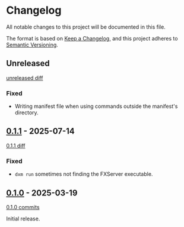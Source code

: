 # Changelog

All notable changes to this project will be documented in this file.

The format is based on [Keep a Changelog](https://keepachangelog.com/en/1.1.0/),
and this project adheres to [Semantic Versioning](https://semver.org/spec/v2.0.0.html).

## Unreleased

[unreleased diff]

### Fixed

- Writing manifest file when using commands outside the manifest's directory.

## [0.1.1] - 2025-07-14

[0.1.1 diff]

### Fixed

- `dxm run` sometimes not finding the FXServer executable.

## [0.1.0] - 2025-03-19

[0.1.0 commits]

Initial release.

[unreleased diff]: https://github.com/D4isDAVID/dxm/compare/v0.1.1...main
[0.1.1]: https://github.com/D4isDAVID/dxm/releases/tag/v0.1.1
[0.1.1 diff]: https://github.com/D4isDAVID/dxm/compare/v0.1.0...v0.1.1
[0.1.0]: https://github.com/D4isDAVID/dxm/releases/tag/v0.1.0
[0.1.0 commits]: https://github.com/D4isDAVID/dxm/commits/v0.1.0
